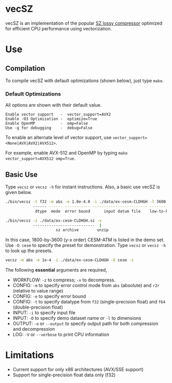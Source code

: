 # vecSZ

vecSZ is an implementation of the popular [SZ lossy compressor](https://github.com/szcompressor/SZ) optimized for efficient CPU performance using vectorization.

# Use
## Compilation

To compile vecSZ with default optimizations (shown below), just type `make`.

### Default Optimizations
All options are shown with their default value.
```
Enable vector support   -  vector_support=AVX2
Enable -O3 Optimization -  optimize=True
Enable OpenMP           -  omp=False
Use -g for debugging    -  debug=False
```

To enable an alternate level of vector support, use `vector_support=<None|AVX|AVX2|AVX512>`.

For example, enable AVX-512 and OpenMP by typing `make vector_support=AVX512 omp=True`.

## Basic Use

Type `vecsz` or `vecsz -h` for instant instructions. Also, a basic use vecSZ is given below.

```bash
./bin/vecsz -t f32 -m abs -e 1.0e-4.0 -i ./data/ex-cesm-CLDHGH -l 3600,1800 -z
            ------ ------ ----------- ------------------------ ------------  |
             dtype  mode  error bound      input datum file    low-to-high  zip

./bin/vecsz -i ./data/ex-cesm-CLDHGH.sz -x
            ---------------------------  |
                      sz archive        unzip
```
In this case, 1800-by-3600 (y-x order) CESM-ATM is listed in the demo set. Use `-D cesm` to specify the preset for demonstration. Type `vecsz` or `vecsz -h` to look up the presets.

```bash
vecsz -m abs -e 1e-4 -i ./data/ex-cesm-CLDHGH -D cesm -z
```
The following **essential** arguments are required,

- WORKFLOW: `-z` to compress; `-x` to decompress.
- CONFIG: `-m` to specify error control mode from `abs` (absolute) and `r2r` (relative to value range)
- CONFIG: `-e` to specify error bound
- CONFIG: `-t` to specify datatype from `f32` (single-precision float) and `f64` (double-precision float)
- INPUT: `-i` to specify input file
- INPUT: `-D` to specify demo dataset name or `-l` to dimensions
- OUTPUT: `-o` or `--output` to specify output path for both compression and decompression
- LOG: `-V` or `--verbose` to print CPU information

# Limitations
- Current support for only x86 architectures (AVX/SSE support)
- Support for single-precision float data only (f32)
